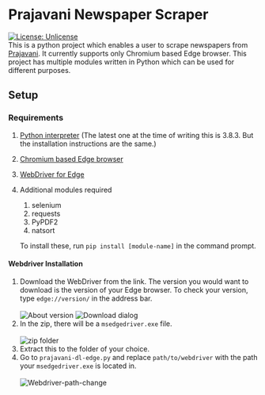 # Prajavani Newspaper Scraper
[![License: Unlicense](https://img.shields.io/badge/license-Unlicense-blue.svg)](http://unlicense.org/)
<br/>This is a python project which enables a user to scrape newspapers from [Prajavani](http://epaper.prajavani.net). It currently supports only Chromium based Edge browser.
This project has multiple modules written in Python which can be used for different purposes.
## Setup
### Requirements
1. [Python interpreter](https://www.ics.uci.edu/~pattis/common/handouts/pythoneclipsejava/python.html) (The latest one at the time of writing this is 3.8.3. But the installation instructions are the same.)
2. [Chromium based Edge browser](https://www.microsoft.com/en-us/edge)
3. [WebDriver for Edge](https://msedgewebdriverstorage.z22.web.core.windows.net/)
4. Additional modules required
   1. selenium
   2. requests
   3. PyPDF2
   4. natsort
   
   To install these, run `pip install [module-name]` in the command prompt.
#### Webdriver Installation
1. Download the WebDriver from the link. The version you would want to download is the version of your Edge browser. To check your version, type `edge://version/` in the address bar.
<br/><br/>![About version](../assets/newspaper-scraper/edge-webdriver-download-delay-10ms.gif)
![Download dialog](../assets/newspaper-scraper/download-dialog.png)
2. In the zip, there will be a `msedgedriver.exe` file.<br/><br/>![zip folder](../assets/newspaper-scraper/zip-folder.png)
3. Extract this to the folder of your choice.
4. Go to `prajavani-dl-edge.py` and replace `path/to/webdriver` with the path your `msedgedriver.exe` is located in.<br/><br/>![Webdriver-path-change](../assets/newspaper-scraper/change-webdriver-location.gif)
